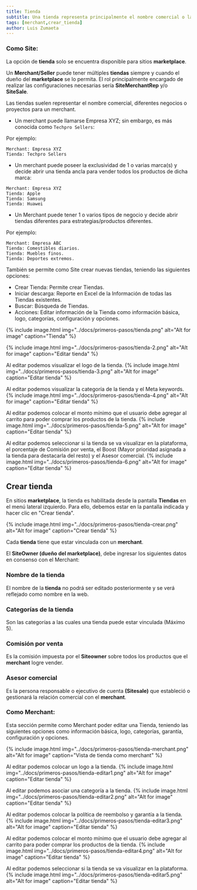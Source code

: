 ```yaml
---
title: Tienda
subtitle: Una tienda representa principalmente el nombre comercial o la división de diferentes negocios del merchant.
tags: [merchant,crear_tienda]
author: Luis Zumaeta
---
```


### **Como Site:**

La opción de **tienda** solo se encuentra disponible para sitios **marketplace**.

Un **Merchant/Seller** puede tener múltiples **tiendas** siempre y cuando el dueño del **marketplace** se lo permita. El rol principalmente encargado de realizar las configuraciones necesarias sería **SiteMerchantRep** y/o **SiteSale**.

Las tiendas suelen representar el nombre comercial, diferentes negocios o proyectos para un merchant.

- Un merchant puede llamarse Empresa XYZ; sin embargo, es más conocida como `Techpro Sellers`:

Por ejemplo: 
```
Merchant: Empresa XYZ
Tienda: Techpro Sellers
```

- Un merchant puede poseer la exclusividad de 1 o varias marca(s) y decide abrir una tienda ancla para vender todos los productos de dicha marca:

```
Merchant: Empresa XYZ
Tienda: Apple
Tienda: Samsung
Tienda: Huawei
```
- Un Merchant puede tener 1 o varios tipos de negocio y decide abrir tiendas diferentes para estrategias/productos diferentes.

Por ejemplo: 
```
Merchant: Empresa ABC
Tienda: Comestibles diarios.
Tienda: Muebles finos.
Tienda: Deportes extremos.
```

También se permite como Site crear nuevas tiendas, teniendo las siguientes opciones:
- Crear Tienda: Permite crear Tiendas.
- Iniciar descarga: Reporte en Excel de la Información de todas las Tiendas existentes.
- Buscar: Búsqueda de Tiendas.
- Acciones: Editar información de la Tienda como información básica, logo, categorías, configuración y opciones.

{% include image.html img="../docs/primeros-pasos/tienda.png" alt="Alt for image" caption="Tienda" %}

{% include image.html img="../docs/primeros-pasos/tienda-2.png" alt="Alt for image" caption="Editar tienda" %}

Al editar podemos visualizar el logo de la tienda.
{% include image.html img="../docs/primeros-pasos/tienda-3.png" alt="Alt for image" caption="Editar tienda" %}

Al editar podemos visualizar la categoría de la tienda y el Meta keywords.
{% include image.html img="../docs/primeros-pasos/tienda-4.png" alt="Alt for image" caption="Editar tienda" %}

Al editar podemos colocar el monto mínimo que el usuario debe agregar al carrito para poder comprar los productos de la tienda.
{% include image.html img="../docs/primeros-pasos/tienda-5.png" alt="Alt for image" caption="Editar tienda" %}

Al editar podemos seleccionar si la tienda se va visualizar en la plataforma, el porcentaje de Comisión por venta, el Boost (Mayor prioridad asignada a la tienda para destacarla del resto) y el Asesor comercial.
{% include image.html img="../docs/primeros-pasos/tienda-6.png" alt="Alt for image" caption="Editar tienda" %}

## Crear tienda

En sitios **marketplace**, la tienda es habilitada desde la pantalla **Tiendas** en el menú lateral izquierdo. Para ello, debemos estar en la pantalla indicada y hacer clic en "Crear tienda".

{% include image.html img="../docs/primeros-pasos/tienda-crear.png" alt="Alt for image" caption="Crear tienda" %}

Cada **tienda** tiene que estar vinculada con un **merchant**.

El **SiteOwner (dueño del marketplace)**, debe ingresar los siguientes datos en consenso con el Merchant:

### Nombre de la tienda

El nombre de la **tienda** no podrá ser editado posteriormente y se verá reflejado como nombre en la web.

### Categorías de la tienda

Son las categorías a las cuales una tienda puede estar vinculada (Máximo 5).

### Comisión por venta

Es la comisión impuesta por el **Siteowner** sobre todos los productos que el **merchant** logre vender.

### Asesor comercial

Es la persona responsable o ejecutivo de cuenta **(Sitesale)** que estableció o gestionará la relación comercial con el **merchant**. 

### **Como Merchant:**

Esta sección permite como Merchant poder editar una Tienda, teniendo las siguientes opciones como información básica, logo, categorías, garantía, configuración y opciones.

{% include image.html img="../docs/primeros-pasos/tienda-merchant.png" alt="Alt for image" caption="Vista de tienda como merchant" %}

Al editar podemos colocar un logo a la tienda.
{% include image.html img="../docs/primeros-pasos/tienda-editar1.png" alt="Alt for image" caption="Editar tienda" %}

Al editar podemos asociar una categoría a la tienda.
{% include image.html img="../docs/primeros-pasos/tienda-editar2.png" alt="Alt for image" caption="Editar tienda" %}

Al editar podemos colocar la política de reembolso y garantía a la tienda.
{% include image.html img="../docs/primeros-pasos/tienda-editar3.png" alt="Alt for image" caption="Editar tienda" %}

Al editar podemos colocar el monto mínimo que el usuario debe agregar al carrito para poder comprar los productos de la tienda.
{% include image.html img="../docs/primeros-pasos/tienda-editar4.png" alt="Alt for image" caption="Editar tienda" %}

Al editar podemos seleccionar si la tienda se va visualizar en la plataforma.
{% include image.html img="../docs/primeros-pasos/tienda-editar5.png" alt="Alt for image" caption="Editar tienda" %}